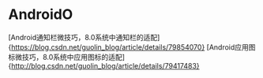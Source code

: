 # AndroidO
[Android通知栏微技巧，8.0系统中通知栏的适配]{https://blog.csdn.net/guolin_blog/article/details/79854070}
[Android应用图标微技巧，8.0系统中应用图标的适配]{http://blog.csdn.net/guolin_blog/article/details/79417483}